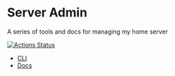 # Server Admin

A series of tools and docs for managing my home server

[![Actions Status](https://github.com/MarkSFrancis/server-admin/workflows/Build/badge.svg)](https://github.com/MarkSFrancis/server-admin/actions)

- [CLI](./packages/scripts/)
- [Docs](./packages/docs/)
